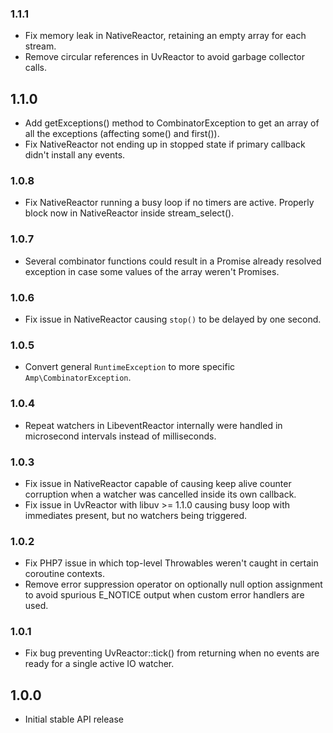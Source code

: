 ### 1.1.1

- Fix memory leak in NativeReactor, retaining an empty array
  for each stream.
- Remove circular references in UvReactor to avoid garbage
  collector calls.

1.1.0
-----

- Add getExceptions() method to CombinatorException to get an
  array of all the exceptions (affecting some() and first()).
- Fix NativeReactor not ending up in stopped state if primary
  callback didn't install any events.

### 1.0.8

- Fix NativeReactor running a busy loop if no timers are active.
  Properly block now in NativeReactor inside stream_select().

### 1.0.7

- Several combinator functions could result in a Promise already
  resolved exception in case some values of the array weren't
  Promises.

### 1.0.6

- Fix issue in NativeReactor causing `stop()` to be delayed by
  one second.

### 1.0.5

- Convert general `RuntimeException` to more specific
  `Amp\CombinatorException`.

### 1.0.4

- Repeat watchers in LibeventReactor internally were handled in
  microsecond intervals instead of milliseconds.

### 1.0.3

- Fix issue in NativeReactor capable of causing keep alive
  counter corruption when a watcher was cancelled inside its
  own callback.
- Fix issue in UvReactor with libuv >= 1.1.0 causing busy loop
  with immediates present, but no watchers being triggered.

### 1.0.2

- Fix PHP7 issue in which top-level Throwables weren't caught
  in certain coroutine contexts.
- Remove error suppression operator on optionally null option
  assignment to avoid spurious E_NOTICE output when custom
  error handlers are used.

### 1.0.1

- Fix bug preventing UvReactor::tick() from returning when no
  events are ready for a single active IO watcher.

1.0.0
-----

- Initial stable API release
